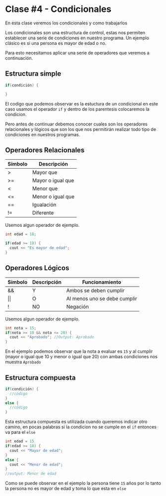 # Clase #4 - Condicionales

En esta clase veremos los condicionales y como trabajarlos

Los condicionales son una estructura de control, estas nos permiten establecer una serie de condiciones en nuestro programa. Un ejemplo clásico es si una persona es mayor de edad o no.

Para esto necesitamos aplicar una serie de operadores que veremos a continuación.

## Estructura simple
```cpp
if(condición) {

}
```
El codigo que podemos observar es la estuctura de un condicional en este caso usamos el operador `if` y dentro de los parentesis colocaremos la condicion.

Pero antes de continuar debemos conocer cuales son los operadores relacionales y lógicos que son los que nos permitirán realizar todo tipo de condiciones en nuestros programas.

## Operadores Relacionales

| Símbolo | Descripción       |
| ------- | ----------------- |
| >       | Mayor que         |
| >=      | Mayor o igual que |
| <	      | Menor que         |
| <=	    | Menor o igual que |
| ==	    | Igualación        |
| !=	    | Diferente         |

Usemos algun operador de ejemplo.

```cpp
int edad = 18;

if(edad >= 18) {
  cout << "Es mayor de edad";
}
```

## Operadores Lógicos

| Símbolo | Descripción | Funcionamiento               |
| ------- | ----------- | ---------------------------- |
| &&      | Y           | Ambos se deben cumplir       |
| \|\|    | O           | Al menos uno se debe cumplir |
| !       | NO          | Negación                     |

Usemos algun operador de ejemplo.

```cpp
int nota = 15;
if(nota >= 10 && nota <= 20) {
  cout << "Aprobado"; //Output: Aprobado
}
```
En el ejemplo podemos observar que la nota a evaluar es `15` y al cumplir (mayor o igual que 10 y menor o igual que 20) con ambas condiciones nos muestra `Aprobado` 

## Estructura compuesta
```cpp
if(condición) {
  //código
}
else {
  //código
}
```
Esta estructura compuesta es utilizada cuando queremos indicar otro camino, en pocas palabras si la condicion no se cumple en el `if` entonces va para el `else`
```cpp
int edad = 15
if(edad >= 18) {
  cout << "Mayor de edad";
}
else {
  cout << "Menor de edad";
}
//output: Menor de edad
```
Como se puede observar en el ejemplo la persona tiene `15` años por lo tanto la persona no es mayor de edad y toma lo que esta en `else`

